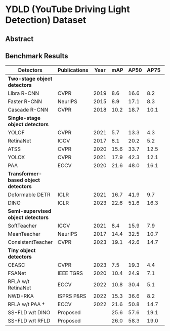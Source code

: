 # YDLD (YouTube Driving Light Detection) Dataset

## Abstract


## Benchmark Results
| Detectors                                      | Publications | Year | mAP  | AP50 | AP75 | APvt | APt  | APs  | APm  |
|------------------------------------------------|--------------|------|------|------|------|------|------|------|------|
| **Two-stage object detectors**                 |              |      |      |      |      |      |      |      |      |
| Libra R-CNN                                    | CVPR         | 2019 | 8.6  | 16.6 | 8.2  | 0.2  | 6.1  | 10.2 | 40.3 |
| Faster R-CNN                                   | NeurIPS      | 2015 | 8.9  | 17.1 | 8.3  | 0.1  | 6.2  | 10.5 | 41.5 |
| Cascade R-CNN                                  | CVPR         | 2018 | 10.2 | 18.7 | 10.1 | 0.3  | 7.3  | 12.5 | 45.8 |
| **Single-stage object detectors**              |              |      |      |      |      |      |      |      |      |
| YOLOF                                          | CVPR         | 2021 | 5.7  | 13.3 | 4.3  | 0.0  | 3.7  | 7.2  | 27.4 |
| RetinaNet                                      | ICCV         | 2017 | 8.1  | 20.2 | 5.2  | 2.2  | 4.8  | 20.6 | 37.2 |
| ATSS                                           | CVPR         | 2020 | 15.6 | 33.7 | 12.5 | 4.7  | 11.7 | 25.3 | 42.7 |
| YOLOX                                          | CVPR         | 2021 | 17.9 | 42.3 | 12.1 | 8.1  | 14.4 | 27.5 | 39.1 |
| PAA                                            | ECCV         | 2020 | 21.6 | 48.0 | 16.1 | 9.7  | 18.0 | 34.6 | 43.6 |
| **Transformer-based object detectors**         |              |      |      |      |      |      |      |      |      |
| Deformable DETR                                | ICLR         | 2021 | 16.7 | 41.9 | 9.7  | 7.3  | 14.0 | 26.4 | 34.4 |
| DINO                                           | ICLR         | 2023 | 22.6 | 51.6 | 16.3 | 10.5 | 19.0 | 35.2 | 47.2 |
| **Semi-supervised object detectors**           |              |      |      |      |      |      |      |      |      |
| SoftTeacher                                    | ICCV         | 2021 | 8.4  | 15.9 | 7.9  | 0.3  | 6.4  | 9.3  | 39.4 |
| MeanTeacher                                    | NeurIPS      | 2017 | 14.4 | 32.5 | 10.7 | 9.0  | 16.0 | 25.2 | 16.2 |
| ConsistentTeacher                              | CVPR         | 2023 | 19.1 | 42.6 | 14.7 | 7.4  | 15.0 | 31.7 | 42.7 |
| **Tiny object detectors**                      |              |      |      |      |      |      |      |      |      |
| CEASC                                          | CVPR         | 2023 | 7.5  | 19.3 | 4.4  | 2.3  | 4.7  | 18.5 | 33.1 |
| FSANet                                         | IEEE TGRS    | 2020 | 10.4 | 24.9 | 7.1  | 2.3  | 7.7  | 16.1 | 34.1 |
| RFLA w/t RetinaNet                             | ECCV         | 2022 | 10.8 | 30.4 | 5.1  | 5.9  | 9.8  | 29.7 | 37.7 |
| NWD-RKA                                        | ISPRS P&RS   | 2022 | 15.3 | 36.6 | 8.2  | 5.1  | 12.7 | 28.4 | 42.2 |
| RFLA w/t PAA †                                 | ECCV         | 2022 | 21.6 | 50.8 | 14.7  | 11.0  | 19.4 | 33.4 | 40.2 |
| SS-FLD w/t DINO                                | Proposed     |      | 25.6 | 57.6 | 19.1 | 12.7 | 23.1 | 38.6 | 48.0 |
| SS-FLD w/t RFLD                                | Proposed     |      | 26.0 | 58.3 | 19.0 | 12.8 | 24.8 | 39.2 | 43.4 |

